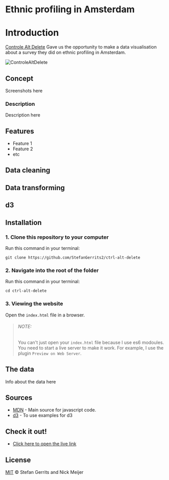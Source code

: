 # Ethnic profiling in Amsterdam

# Introduction

[Controle Alt Delete](https://controlealtdelete.nl/) Gave us the opportunity to make a data visualisation about a survey they did on ethnic profiling in Amsterdam.

![ControleAltDelete](https://www.ocan.nl/images/Uitnodigingen_extern_overige/Logo_Control_Alt_Delete.jpeg)

## Concept

Screenshots here

### Description

Description here

## Features

* Feature 1
* Feature 2
* etc

## Data cleaning

## Data transforming

## d3

## Installation

### 1. Clone this repository to your computer
Run this command in your terminal:

`git clone https://github.com/StefanGerrits2/ctrl-alt-delete`
### 2. Navigate into the root of the folder
Run this command in your terminal:

`cd ctrl-alt-delete`

### 3. Viewing the website
Open the `index.html` file in a browser.

>
> ###### NOTE:
> You can't just open your `index.html` file because I use es6 modoules. You need to start a live server to make it work. For example, I use the plugin `Preview on Web Server`.

## The data

Info about the data here

## Sources

* [MDN](https://developer.mozilla.org/nl/) - Main source for javascript code.
* [d3](https://d3js.org/) - To use examples for d3

## Check it out!

* [Click here to open the live link](https://stefangerrits2.github.io/ctrl-alt-delete/)

## License

[MIT](https://github.com/StefanGerrits2/ctrl-alt-delete/blob/master/LICENSE.txt) © Stefan Gerrits and Nick Meijer